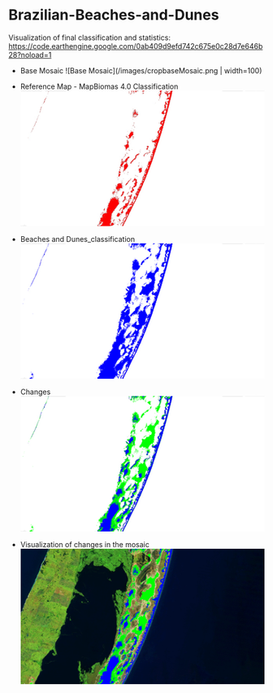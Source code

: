 # Brazilian-Beaches-and-Dunes

Visualization of final classification and statistics: https://code.earthengine.google.com/0ab409d9efd742c675e0c28d7e646b28?noload=1

* Base Mosaic
![Base Mosaic](/images/cropbaseMosaic.png  | width=100)

* Reference Map - MapBiomas 4.0 Classification
![ReferenceMap](/images/cropReferenceMap.png)

* Beaches and Dunes_classification
![Beaches and Dunes_classification](/images/cropBandD_classification.png)

* Changes
![Changes](/images/cropchanges.png)

* Visualization of changes in the mosaic
![Visualization of changes in the mosaic](/images/cropmosaicChanges.png)




